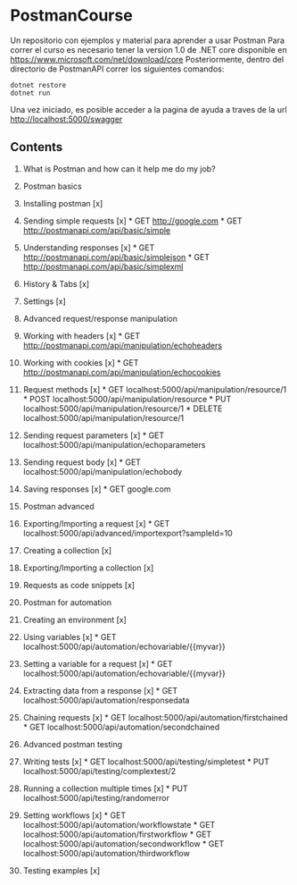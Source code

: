 # PostmanCourse
Un repositorio con ejemplos y material para aprender a usar Postman
Para correr el curso es necesario tener la version 1.0 de .NET core disponible en https://www.microsoft.com/net/download/core
Posteriormente, dentro del directorio de PostmanAPI correr los siguientes comandos:

```
dotnet restore
dotnet run
```

Una vez iniciado, es posible acceder a la pagina de ayuda a traves de la url [http://localhost:5000/swagger](http://localhost:5000/swagger) 

## Contents
1. What is Postman and how can it help me do my job?

2. Postman basics
  1. Installing postman  [x]
  2. Sending simple requests [x]
    * GET http://google.com
    * GET http://postmanapi.com/api/basic/simple
  3. Understanding responses [x]
    * GET http://postmanapi.com/api/basic/simplejson
    * GET http://postmanapi.com/api/basic/simplexml
  4. History & Tabs [x]
  5. Settings [x]
 
3. Advanced request/response manipulation
  1. Working with headers [x]
    * GET http://postmanapi.com/api/manipulation/echoheaders
  2. Working with cookies [x]
    * GET http://postmanapi.com/api/manipulation/echocookies
  3. Request methods [x]
    * GET localhost:5000/api/manipulation/resource/1
    * POST localhost:5000/api/manipulation/resource
    * PUT localhost:5000/api/manipulation/resource/1
    * DELETE localhost:5000/api/manipulation/resource/1
  4. Sending request parameters [x]
    * GET localhost:5000/api/manipulation/echoparameters
  5. Sending request body [x]
    * GET localhost:5000/api/manipulation/echobody
  6. Saving responses [x]
    * GET google.com
	 
4. Postman advanced
  1. Exporting/Importing a request [x]
    * GET localhost:5000/api/advanced/importexport?sampleId=10
  2. Creating a collection [x]
  3. Exporting/Importing a collection [x]
  4. Requests as code snippets [x]

5. Postman for automation 
  1. Creating an environment [x]
  2. Using variables [x]
    * GET localhost:5000/api/automation/echovariable/{{myvar}}
  3. Setting a variable for a request [x]
    * GET localhost:5000/api/automation/echovariable/{{myvar}}
  4. Extracting data from a response [x]
    * GET localhost:5000/api/automation/responsedata
  5. Chaining requests [x]
    * GET localhost:5000/api/automation/firstchained
    * GET localhost:5000/api/automation/secondchained

6. Advanced postman testing 
  1. Writing tests [x]
    * GET localhost:5000/api/testing/simpletest
    * PUT localhost:5000/api/testing/complextest/2
  2. Running a collection multiple times [x]
    * PUT localhost:5000/api/testing/randomerror
  3. Setting workflows [x]
    * GET localhost:5000/api/automation/workflowstate
    * GET localhost:5000/api/automation/firstworkflow
    * GET localhost:5000/api/automation/secondworkflow
    * GET localhost:5000/api/automation/thirdworkflow
  4. Testing examples [x] 
